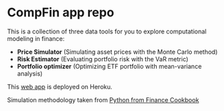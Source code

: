 # CompFin app repo

This is a collection of three data tools for you to explore computational modeling in finance:

- **Price Simulator** (Simulating asset prices with the Monte Carlo method)
- **Risk Estimator** (Evaluating portfolio risk with the VaR metric)
- **Portfolio optimizer** (Optimizing ETF portfolio with mean-variance analysis)

This [web app](https://compfin-app.herokuapp.com/) is deployed on Heroku.

Simulation methodology taken from [Python from Finance Cookbook](https://www.amazon.com/Python-Finance-Cookbook-libraries-financial/dp/1789618517)